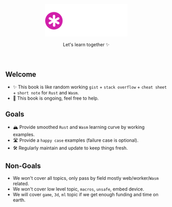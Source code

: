 <div style="text-align: center; width: 100%; padding-top: 4em; padding-bottom: 2em;">
  <img src="../assets/gist-logo-dark.svg" width="256" height="auto" />
  <p>Let's learn together ✨</p>
</div>

## Welcome

- ✨ This book is like random working `gist` + `stack overflow` + `cheat sheet` + `short note` for `Rust` and `Wasm`.
- 🚧 This book is ongoing, feel free to help.

## Goals

- 🏔 Provide smoothed `Rust` and `Wasm` learning curve by working examples.
- 🛣 Provide a `happy case` examples (failure case is optional).
- 🛠 Regularly maintain and update to keep things fresh.

## Non-Goals

- We won't cover all topics, only pass by field mostly web/worker/`Wasm` related.
- We won't cover low level topic, `macros`, `unsafe`, embed device.
- We will cover `game`, `3d`, `ml` topic if we get enough funding and time on earth.
